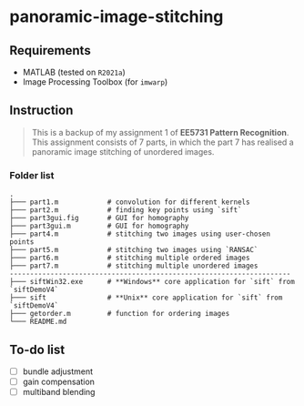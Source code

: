 # panoramic-image-stitching
## Requirements
 - MATLAB (tested on `R2021a`)
 - Image Processing Toolbox (for `imwarp`)
## Instruction
> This is a backup of my assignment 1 of **EE5731 Pattern Recognition**. This assignment consists of 7 parts, in which the part 7 has realised a panoramic image stitching of unordered images. 
### Folder list
    .
    ├─── part1.m            # convolution for different kernels
    ├─── part2.m            # finding key points using `sift`
    ├─── part3gui.fig       # GUI for homography
    ├─── part3gui.m         # GUI for homography
    ├─── part4.m            # stitching two images using user-chosen points
    ├─── part5.m            # stitching two images using `RANSAC`
    ├─── part6.m            # stitching multiple ordered images
    ├─── part7.m            # stitching multiple unordered images
    ---------------------------------------------------------------------
    ├─── siftWin32.exe      # **Windows** core application for `sift` from `siftDemoV4`
    ├─── sift               # **Unix** core application for `sift` from `siftDemoV4`
    ├─── getorder.m         # function for ordering images
    └─── README.md
    
## To-do list
 - [ ] bundle adjustment
 - [ ] gain compensation
 - [ ] multiband blending
